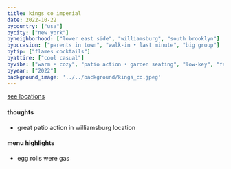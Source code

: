 ```yaml
---
title: kings co imperial
date: 2022-10-22
bycountry: ["usa"]
bycity: ["new york"]
byneighborhood: ["lower east side", "williamsburg", "south brooklyn"]
byoccasion: ["parents in town", "walk-in • last minute", "big group"]
bytip: ["flames cocktails"]
byattire: ["cool casual"]
byvibe: ["warm • cozy", "patio action • garden seating", "low-key", "family style"]
byyear: ["2022"]
background_image: '../../background/kings_co.jpeg'
---
```


[see locations](https://www.google.com/maps/search/kings+co+imperial/@40.7048606,-73.9785185,15z/data=!3m1!4b1?entry=ttu)
 

#### thoughts
 * great patio action in williamsburg location

 #### menu highlights
 * egg rolls were gas